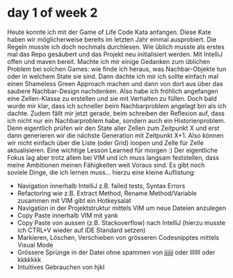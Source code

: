 # day 1 of week 2

Heute konnte ich mit der Game of Life Code Kata anfangen. Diese Kate haben wir möglicherweise bereits im letzten Jahr
einmal ausprobiert. Die Regeln musste ich doch nochmals durchlesen.
Wie üblich musste als erstes mal das Repo gesäubert und das Projekt neu initialisiert werden.
Mit IntelliJ offen und maven bereit. Machte ich mir einige Gedanken zum üblichen Problem bei solchen Games: wie finde
ich heraus, was Nachbar-Objekte tun oder in welchem State sie sind.
Dann dachte ich mir ich sollte einfach mal einen Shameless Green Approach machen und dann von dort aus über das saubere
Nachbar-Design nachdenken. Also habe ich fröhlich angefangen eine Zellen-Klasse zu erstellen und sie mit Verhalten zu 
füllen. Doch bald wurde mir klar, dass ich schneller beim Nachbarproblem angelagt bin als ich dachte.
Zudem fällt mir jetzt gerade, beim schreiben der Reflexion auf, dass ich nicht nur ein Nachbarproblem habe, sondern auch
ein Historienproblem. Denn eigentlich prüfen wir den State aller Zellen zum Zeitpunkt X und erst dann generieren wir
die nächste Generation mit Zeitpunkt X+1. Also können wir nicht einfach über die Liste (oder Grid) loopen und Zelle für
Zelle aktualisieren. Eine wichtige Lesson Learned für morgen :)
Der eigentliche Fokus lag aber trotz allem bei VIM und ich muss langsam feststellen, dass meine Ambitionen meinen
Fähigkeiten weit Voraus sind. Es gibt noch soviele Dinge, die ich lernen muss... hierzu eine kleine Auflistung:

- Navigation innerhalb IntelliJ z.B. failed tests, Syntax Errors
- Refactoring wie z.B. Extract Method, Rename Method/Variable zusammen mit VIM gibt ein Hotkeysalat
- Navigation in der Projektstruktur mittels VIM um neue Dateien anzulegen
- Copy Paste innerhalb VIM mit yank
- Copy Paste von aussen (z.B. Stackoverflow) nach IntelliJ (hierzu musste ich CTRL+V wieder auf IDE Standard setzen)
- Markieren, Löschen, Verschieben von grösseren Codesnipptes mittels Visual Mode
- Grössere Sprünge in der Datei ohne spammen von jjjjjj oder lllllll oder kkkkkkk
- Intuitives Gebrauchen von hjkl